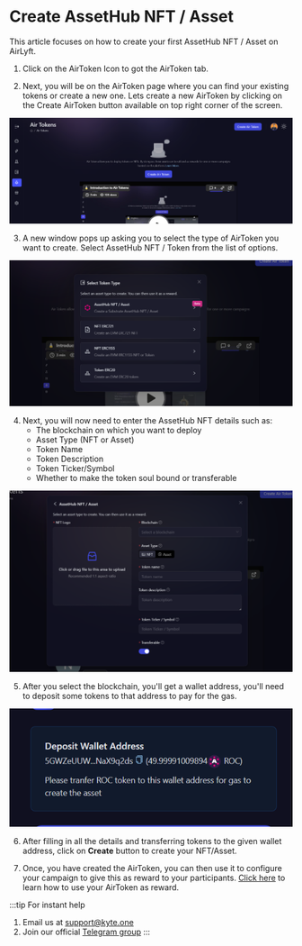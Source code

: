 # Create AssetHub NFT / Asset

This article focuses on how to create your first AssetHub NFT / Asset on AirLyft.

1. Click on the AirToken Icon to got the AirToken tab.

2. Next, you will be on the AirToken page where you can find your existing tokens or create a new one. Lets create a new AirToken by clicking on the Create AirToken button available on top right corner of the screen.

![Create AirToken](../images/airtokencreate.png)

3. A new window pops up asking you to select the type of AirToken you want to create. Select AssetHub NFT / Token from the list of options.

![AirToken Options](../images/airtokenoptions.png)

4. Next, you will now need to enter the AssetHub NFT details such as:
    - The blockchain on which you want to deploy
    - Asset Type (NFT or Asset)
    - Token Name
    - Token Description
    - Token Ticker/Symbol
    - Whether to make the token soul bound or transferable

![AssetHub NFT Creation](../images/airtokenassethub.png)

5. After you select the blockchain, you'll get a wallet address, you'll need to deposit some tokens to that address to pay for the gas.

![AssetHub Wallet Address](../images/assethubaddress.png)

6. After filling in all the details and transferring tokens to the given wallet address, click on **Create** button to create your NFT/Asset.

7. Once, you have created the AirToken, you can then use it to configure your campaign to give this as reward to your participants. [Click here](using-created-airtoken) to learn how to use your AirToken as reward.

:::tip For instant help
1. Email us at support@kyte.one
2. Join our official [Telegram group](https://t.me/kyteone)
:::